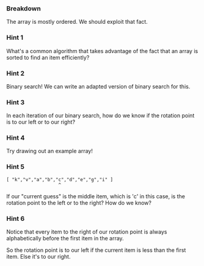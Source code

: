 ### Breakdown

The array is mostly ordered. We should exploit that fact.

### Hint 1

What's a common algorithm that takes advantage of the fact that an array is sorted to find an 
item efficiently? 

### Hint 2

Binary search! We can write an adapted version of binary search for this.

### Hint 3

In each iteration of our binary search, how do we know if the rotation point is to our left or to 
our right? 

### Hint 4

Try drawing out an example array!

### Hint 5

```
[ "k","v","a","b","c","d","e","g","i" ]
                   ^
```

If our "current guess" is the middle item, which is 'c' in this case, is the rotation point to 
the left or to the right? How do we know? 

### Hint 6

Notice that every item to the right of our rotation point is always alphabetically before the 
first item in the array.

So the rotation point is to our left if the current item is less than the first item. Else it's 
to our right.
